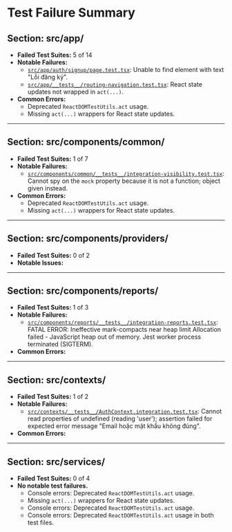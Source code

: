 # Test Failure Summary

## Section: src/app/

- **Failed Test Suites:** 5 of 14
- **Notable Failures:**
  - [`src/app/auth/signup/page.test.tsx`](src/app/auth/signup/page.test.tsx): Unable to find element with text "Lỗi đăng ký".
  - [`src/app/__tests__/routing-navigation.test.tsx`](src/app/__tests__/routing-navigation.test.tsx): React state updates not wrapped in `act(...)`.
- **Common Errors:**
  - Deprecated `ReactDOMTestUtils.act` usage.
  - Missing `act(...)` wrappers for React state updates.

---

## Section: src/components/common/

- **Failed Test Suites:** 1 of 7
- **Notable Failures:**
  - [`src/components/common/__tests__/integration-visibility.test.tsx`](src/components/common/__tests__/integration-visibility.test.tsx): Cannot spy on the `mock` property because it is not a function; object given instead.
- **Common Errors:**
  - Deprecated `ReactDOMTestUtils.act` usage.
  - Missing `act(...)` wrappers for React state updates.

---

## Section: src/components/providers/

- **Failed Test Suites:** 0 of 2
- **Notable Issues:**

---

## Section: src/components/reports/

- **Failed Test Suites:** 1 of 3
- **Notable Failures:**
  - [`src/components/reports/__tests__/integration-reports.test.tsx`](src/components/reports/__tests__/integration-reports.test.tsx): FATAL ERROR: Ineffective mark-compacts near heap limit Allocation failed - JavaScript heap out of memory. Jest worker process terminated (SIGTERM).
- **Common Errors:**

---

## Section: src/contexts/

- **Failed Test Suites:** 1 of 2
- **Notable Failures:**
  - [`src/contexts/__tests__/AuthContext.integration.test.tsx`](src/contexts/__tests__/AuthContext.integration.test.tsx): Cannot read properties of undefined (reading 'user'); assertion failed for expected error message "Email hoặc mật khẩu không đúng".
- **Common Errors:**

---

## Section: src/services/

- **Failed Test Suites:** 0 of 4
- **No notable test failures.**
  - Console errors: Deprecated `ReactDOMTestUtils.act` usage.
  - Missing `act(...)` wrappers for React state updates.
  - Console errors: Deprecated `ReactDOMTestUtils.act` usage.
  - Console errors: Deprecated `ReactDOMTestUtils.act` usage in both test files.
